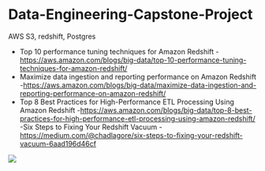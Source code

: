 # Data-Engineering-Capstone-Project
AWS S3, redshift, Postgres







- Top 10 performance tuning techniques for Amazon Redshift
-https://aws.amazon.com/blogs/big-data/top-10-performance-tuning-techniques-for-amazon-redshift/
- Maximize data ingestion and reporting performance on Amazon Redshift
-https://aws.amazon.com/blogs/big-data/maximize-data-ingestion-and-reporting-performance-on-amazon-redshift/
- Top 8 Best Practices for High-Performance ETL Processing Using Amazon Redshift
-https://aws.amazon.com/blogs/big-data/top-8-best-practices-for-high-performance-etl-processing-using-amazon-redshift/
-Six Steps to Fixing Your Redshift Vacuum
-https://medium.com/@chadlagore/six-steps-to-fixing-your-redshift-vacuum-6aad196d46cf


 

![](https://d2908q01vomqb2.cloudfront.net/b6692ea5df920cad691c20319a6fffd7a4a766b8/2019/12/26/redshift-1c.png)
